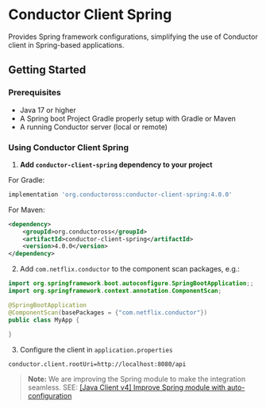 # Conductor Client Spring

Provides Spring framework configurations, simplifying the use of Conductor client 
in Spring-based applications.

## Getting Started

### Prerequisites
- Java 17 or higher
- A Spring boot Project Gradle properly setup with Gradle or Maven
- A running Conductor server (local or remote)

### Using Conductor Client Spring

1. **Add `conductor-client-spring` dependency to your project**

For Gradle:
```groovy
implementation 'org.conductoross:conductor-client-spring:4.0.0'
```

For Maven:
```xml
<dependency>
    <groupId>org.conductoross</groupId>
    <artifactId>conductor-client-spring</artifactId>
    <version>4.0.0</version>
</dependency>
```

2. Add `com.netflix.conductor` to the component scan packages, e.g.:

```java
import org.springframework.boot.autoconfigure.SpringBootApplication;;
import org.springframework.context.annotation.ComponentScan;

@SpringBootApplication
@ComponentScan(basePackages = {"com.netflix.conductor"})
public class MyApp {
    
}
```

3. Configure the client in `application.properties`

```properties
conductor.client.rootUri=http://localhost:8080/api
```

> **Note:** We are improving the Spring module to make the integration seamless. SEE: [[Java Client v4] Improve Spring module with auto-configuration](https://github.com/conductor-oss/conductor/issues/285)